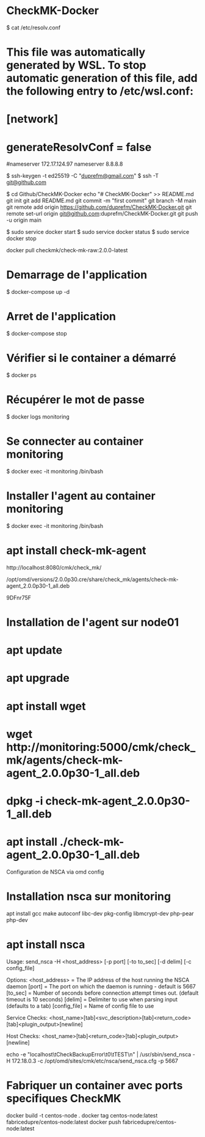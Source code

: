 # CheckMK-Docker

$ cat /etc/resolv.conf
# This file was automatically generated by WSL. To stop automatic generation of this file, add the following entry to /etc/wsl.conf:
# [network]
# generateResolvConf = false
#nameserver 172.17.124.97
nameserver 8.8.8.8


$ ssh-keygen -t ed25519 -C "duprefm@gmail.com"
$ ssh -T git@github.com

$ cd Github/CheckMK-Docker
echo "# CheckMK-Docker" >> README.md
git init
git add README.md
git commit -m "first commit"
git branch -M main
git remote add origin https://github.com/duprefm/CheckMK-Docker.git
git remote set-url origin git@github.com:duprefm/CheckMK-Docker.git
git push -u origin main


$ sudo service docker start
$ sudo service docker status
$ sudo service docker stop

docker pull checkmk/check-mk-raw:2.0.0-latest

# Demarrage de l'application
$ docker-compose up -d

# Arret de l'application
$ docker-compose stop

# Vérifier si le container a démarré
$ docker ps

# Récupérer le mot de passe
$ docker logs monitoring

# Se connecter au container monitoring
$ docker exec -it monitoring /bin/bash

# Installer l'agent au container monitoring
$ docker exec -it monitoring /bin/bash
# apt install check-mk-agent

http://localhost:8080/cmk/check_mk/


/opt/omd/versions/2.0.0p30.cre/share/check_mk/agents/check-mk-agent_2.0.0p30-1_all.deb


9DFnr75F

# Installation de l'agent sur node01
# apt update
# apt upgrade
# apt install wget
# wget http://monitoring:5000/cmk/check_mk/agents/check-mk-agent_2.0.0p30-1_all.deb
# dpkg -i check-mk-agent_2.0.0p30-1_all.deb
# apt install ./check-mk-agent_2.0.0p30-1_all.deb


Configuration de NSCA via omd config

# Installation nsca sur monitoring
apt install gcc make autoconf libc-dev pkg-config libmcrypt-dev php-pear php-dev
# apt install nsca

Usage: send_nsca -H <host_address> [-p port] [-to to_sec] [-d delim] [-c config_file]

Options:
 <host_address> = The IP address of the host running the NSCA daemon
 [port]         = The port on which the daemon is running - default is 5667
 [to_sec]       = Number of seconds before connection attempt times out.
                  (default timeout is 10 seconds)
 [delim]        = Delimiter to use when parsing input (defaults to a tab)
 [config_file]  = Name of config file to use


Service Checks:
<host_name>[tab]<svc_description>[tab]<return_code>[tab]<plugin_output>[newline]

Host Checks:
<host_name>[tab]<return_code>[tab]<plugin_output>[newline]

echo -e "localhost\tCheckBackupError\t0\tTEST\n" | /usr/sbin/send_nsca -H 172.18.0.3 -c /opt/omd/sites/cmk/etc/nsca/send_nsca.cfg -p 5667

# Fabriquer un container avec ports specifiques CheckMK
docker build -t centos-node .
docker tag centos-node:latest fabricedupre/centos-node:latest 
docker push fabricedupre/centos-node:latest